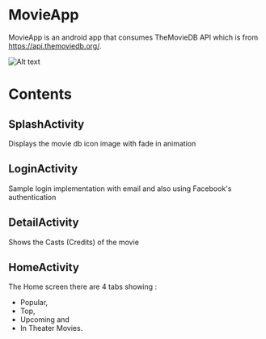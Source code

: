 # MovieApp
MovieApp is an android app that consumes TheMovieDB API which is from https://api.themoviedb.org/.

![Alt text](https://pbs.twimg.com/profile_images/789117657714831361/zGfknUu8.jpg "The Movie DataBase")


# Contents

## SplashActivity
Displays the movie db icon image with fade in animation

## LoginActivity
Sample login implementation with email and also using Facebook's authentication

## DetailActivity
Shows the Casts (Credits) of the movie

## HomeActivity
The Home screen there are 4 tabs showing : 
- Popular, 
- Top, 
- Upcoming and 
- In Theater Movies.
